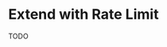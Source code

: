 # Extend with Rate Limit

<!--
https://www.youtube.com/watch?v=D770heiyxdc

https://github.com/nicolasdesmarais/ai-companion/blob/main/src/lib/rate-limit.ts
-->

TODO
